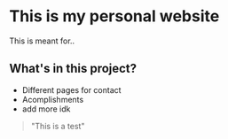 # This is my personal website

This is meant for..

## What's in this project?

- Different pages for contact
- Acomplishments
- add more idk

> "This is a test"
